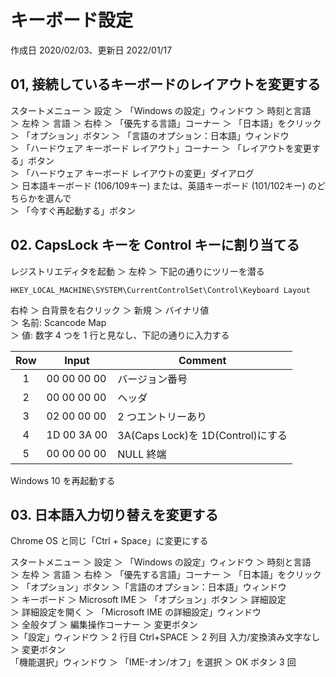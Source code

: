 # キーボード設定

作成日 2020/02/03、更新日 2022/01/17

## 01, 接続しているキーボードのレイアウトを変更する

スタートメニュー ＞ 設定 ＞ 「Windows の設定」ウィンドウ ＞ 時刻と言語\
＞ 左枠 ＞ 言語 ＞ 右枠 ＞ 「優先する言語」コーナー ＞ 「日本語」をクリック\
＞ 「オプション」ボタン ＞ 「言語のオプション：日本語」ウィンドウ\
＞ 「ハードウェア キーボード レイアウト」コーナー ＞ 「レイアウトを変更する」ボタン\
＞ 「ハードウェア キーボード レイアウトの変更」ダイアログ\
＞ 日本語キーボード (106/109キー) または、英語キーボード (101/102キー) のどちらかを選んで\
＞ 「今すぐ再起動する」ボタン

## 02. CapsLock キーを Control キーに割り当てる

レジストリエディタを起動 ＞ 左枠 ＞ 下記の通りにツリーを潜る

`HKEY_LOCAL_MACHINE\SYSTEM\CurrentControlSet\Control\Keyboard Layout`

右枠 ＞ 白背景を右クリック ＞ 新規 ＞ バイナリ値\
＞ 名前: Scancode Map\
＞ 値: 数字 4 つを 1 行と見なし、下記の通りに入力する

| Row | Input       | Comment                           |
| :-: | ----------- | --------------------------------- |
|  1  | 00 00 00 00 | バージョン番号                    |
|  2  | 00 00 00 00 | ヘッダ                            |
|  3  | 02 00 00 00 | 2 つエントリーあり                |
|  4  | 1D 00 3A 00 | 3A(Caps Lock)を 1D(Control)にする |
|  5  | 00 00 00 00 | NULL 終端                         |

Windows 10 を再起動する

## 03. 日本語入力切り替えを変更する

Chrome OS と同じ「Ctrl + Space」に変更にする

スタートメニュー ＞ 設定 ＞ 「Windows の設定」ウィンドウ ＞ 時刻と言語\
＞ 左枠 ＞ 言語 ＞ 右枠 ＞ 「優先する言語」コーナー ＞ 「日本語」をクリック\
＞ 「オプション」ボタン ＞「言語のオプション：日本語」ウィンドウ\
＞ キーボード ＞ Microsoft IME ＞ 「オプション」ボタン ＞ 詳細設定\
＞ 詳細設定を開く ＞ 「Microsoft IME の詳細設定」ウィンドウ\
＞ 全般タブ ＞ 編集操作コーナー ＞ 変更ボタン\
＞「設定」ウィンドウ ＞ 2 行目 Ctrl+SPACE ＞ 2 列目 入力/変換済み文字なし ＞ 変更ボタン\
「機能選択」ウィンドウ ＞ 「IME-オン/オフ」を選択 ＞ OK ボタン 3 回
